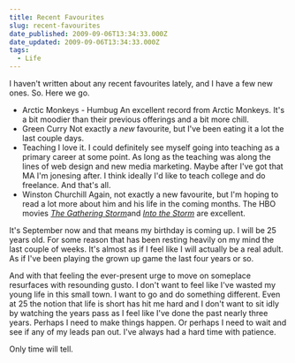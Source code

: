 ```yaml
---
title: Recent Favourites
slug: recent-favourites
date_published: 2009-09-06T13:34:33.000Z
date_updated: 2009-09-06T13:34:33.000Z
tags:
  - Life
---
```


I haven't written about any recent favourites lately, and I have a few new ones. So. Here we go.

- Arctic Monkeys - Humbug
An excellent record from Arctic Monkeys. It's a bit moodier than their previous offerings and a bit more chill.
- Green Curry
Not exactly a *new* favourite, but I've been eating it a lot the last couple days.
- Teaching
I love it. I could definitely see myself going into teaching as a primary career at some point. As long as the teaching was along the lines of web design and new media marketing. Maybe after I've got that MA I'm jonesing after. I think ideally I'd like to teach college and do freelance. And that's all.
- Winston Churchill
Again, not exactly a new favourite, but I'm hoping to read a lot more about him and his life in the coming months. The HBO movies [*The Gathering Storm*](http://www.imdb.com/title/tt0314097/)and [*Into the Storm*](http://www.imdb.com/find?s=tt&amp;q=Into+the+Storm) are excellent.

It's September now and that means my birthday is coming up. I will be 25 years old. For some reason that has been resting heavily on my mind the last couple of weeks. It's almost as if I feel like I will actually be a real adult. As if I've been playing the grown up game the last four years or so.

And with that feeling the ever-present urge to move on someplace resurfaces with resounding gusto. I don't want to feel like I've wasted my young life in this small town. I want to go and do something different. Even at 25 the notion that life is short has hit me hard and I don't want to sit idly by watching the years pass as I feel like I've done the past nearly three years. Perhaps I need to make things happen. Or perhaps I need to wait and see if any of my leads pan out. I've always had a hard time with patience.

Only time will tell.
